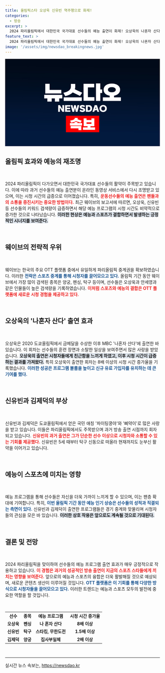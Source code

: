 ```yaml
---
title: 올림픽스타 오상욱 신유빈 역주행으로 화제!
categories:
  - 방송
excerpt: >
  2024 파리올림픽에서 대한민국 국가대표 선수들의 예능 출연이 화제! 오상욱의 나혼자 산다는 시청률 8배 상승, 신유빈과 김제덕도 주목받아 OTT 웨이브에서 폭발적 관심을 끌고 있다.
feature_text: >
  2024 파리올림픽에서 대한민국 국가대표 선수들의 예능 출연이 화제! 오상욱의 나혼자 산다는 시청률 8배 상승, 신유빈과 김제덕도 주목받아 OTT 웨이브에서 폭발적 관심을 끌고 있다.
image: '/assets/img/newsdao_breakingnews.jpg'
---
```


<p><img src="/assets/img/newsdao_breakingnews.jpg" alt="implanttips 속보" /></p>

<h2 data-ke-size="size26">올림픽 효과와 예능의 재조명</h2>

<p data-ke-size="size16">&nbsp;</p>

<p data-ke-size="size16">2024 파리올림픽이 다가오면서 대한민국 국가대표 선수들의 활약이 주목받고 있습니다. 이에 따라 과거 선수들의 예능 출연분이 온라인 동영상 서비스에서 다시 조명받고 있으며, 이는 시청 시간의 급증으로 이어졌습니다. 특히, <b><span style="color: #ee2323;">운동선수들의 예능 출연은 팬들과의 소통을 증진시키는 중요한 방법이다.</span></b> 최근 웨이브의 보고서에 따르면, 오상욱, 신유빈 등 선수들의 키워드 검색량이 급증하면서 해당 예능 프로그램의 시청 시간도 비약적으로 증가한 것으로 나타났습니다. <b><span style="background-color: #21538527;">이러한 현상은 예능과 스포츠가 결합하면서 발생하는 긍정적인 시너지를 보여준다.</span></b></p>

<p data-ke-size="size16">&nbsp;</p>

<h2 data-ke-size="size26">웨이브의 전략적 우위</h2>

<p data-ke-size="size16">&nbsp;</p>

<p data-ke-size="size16">웨이브는 한국의 주요 OTT 플랫폼 중에서 유일하게 파리올림픽 중계권을 확보하였습니다. 이러한 <b><span style="color: #1a5490;">전략은 스포츠 중계를 통해 시청자를 끌어모으고 있다.</span></b> 올림픽 기간 동안 웨이브에서 가장 많이 검색된 종목은 양궁, 펜싱, 탁구 등이며, 선수들은 오상욱과 안세영과 같은 인물들이 높은 검색량을 기록하였습니다. <b><span style="color: #ee2323;">이처럼 스포츠와 예능의 결합은 OTT 플랫폼에 새로운 시청 경험을 제공하고 있다.</span></b> </p>

<p data-ke-size="size16">&nbsp;</p>

<h2 data-ke-size="size26">오상욱의 '나혼자 산다' 출연 효과</h2>

<p data-ke-size="size16">&nbsp;</p>

<p data-ke-size="size16">오상욱은 2020 도쿄올림픽에서 금메달을 수상한 이후 MBC '나혼자 산다'에 출연한 바 있습니다. 이 회차는 선수들의 훈련 장면과 소탈한 일상을 보여주면서 많은 사랑을 받았습니다. <b><span style="background-color: #21538527;">오상욱의 출연은 시청자들에게 친근함을 느끼게 하였고, 이후 시청 시간이 급증하는 결과를 가져왔다.</span></b> 특히 오상욱이 출연한 회차는 8배 이상의 시청 시간 증가율을 기록했습니다. <b><span style="color: #1a5490;">이러한 성공은 프로그램 볼륨을 높이고 신규 유료 가입자를 유치하는 데 큰 기여를 했다.</span></b> </p>

<p data-ke-size="size16">&nbsp;</p>

<h2 data-ke-size="size26">신유빈과 김제덕의 부상</h2>

<p data-ke-size="size16">&nbsp;</p>

<p data-ke-size="size16">신유빈과 김제덕은 도쿄올림픽에서 얻은 국민 애칭 '파이팅쿵야'와 '삐약이'로 많은 사랑을 받고 있습니다. 이들은 파리올림픽에서도 주목받으며 과거 방송 출연 시점까지 회자되고 있습니다. <b><span style="color: #ee2323;">신유빈의 과거 출연은 그가 단순한 선수 이상으로 시청자와 소통할 수 있는 기회를 제공했다.</span></b> 신유빈은 5세 때부터 탁구 신동으로 떠올라 현재까지도 눈부신 활약을 이어가고 있습니다. </p>

<p data-ke-size="size16">&nbsp;</p>

<h2 data-ke-size="size26">예능이 스포츠에 미치는 영향</h2>

<p data-ke-size="size16">&nbsp;</p>

<p data-ke-size="size16">예능 프로그램을 통해 선수들은 자신을 더욱 가까이 느끼게 할 수 있으며, 이는 팬층 확대에 기여합니다. 특히, <b><span style="color: #1a5490;">이번 올림픽 기간 동안 예능 인기 상승은 선수들의 성적과 직결되는 측면이 있다.</span></b> 신유빈과 김제덕이 출연한 프로그램들은 경기 중계와 맞물리며 시청자들의 관심을 모은 바 있습니다. <b><span style="background-color: #21538527;">이러한 상호 작용은 앞으로도 계속될 것으로 기대된다.</span></b></p>

<p data-ke-size="size16">&nbsp;</p>

<h2 data-ke-size="size26">결론 및 전망</h2>

<p data-ke-size="size16">&nbsp;</p>

<p data-ke-size="size16">2024 파리올림픽을 맞이하여 선수들의 예능 프로그램 출연 효과가 매우 긍정적으로 작용하고 있습니다. <b><span style="color: #ee2323;">이 경험은 과거의 성공적인 방송 출연이 지금의 스포츠 스타들에게 끼치는 영향을 보여준다.</span></b> 앞으로의 예능과 스포츠의 융합은 더욱 활발해질 것으로 예상되며, 새로운 콘텐츠 생산이 이루어질 것입니다. <b><span style="color: #1a5490;">OTT 플랫폼은 이 기회를 통해 다양한 방식으로 시청자들을 끌어모으고 있다.</span></b> 이러한 트렌드는 예능과 스포츠 모두의 발전에 중요한 역할을 할 것입니다. </p>

<p data-ke-size="size16">&nbsp;</p>

<table>
<tr>
<td style="text-align: center; height: 17px;"><b>선수</b></td>
<td style="text-align: center; height: 17px;"><b>종목</b></td>
<td style="text-align: center; height: 17px;"><b>예능 프로그램</b></td>
<td style="text-align: center; height: 17px;"><b>시청 시간 증가율</b></td>
</tr>
<tr>
<td style="text-align: center; height: 17px;"><b>오상욱</b></td>
<td style="text-align: center; height: 17px;"><b>펜싱</b></td>
<td style="text-align: center; height: 17px;"><b>나 혼자 산다</b></td>
<td style="text-align: center; height: 17px;"><b>8배 이상</b></td>
</tr>
<tr>
<td style="text-align: center; height: 17px;"><b>신유빈</b></td>
<td style="text-align: center; height: 17px;"><b>탁구</b></td>
<td style="text-align: center; height: 17px;"><b>스타킹, 무한도전</b></td>
<td style="text-align: center; height: 17px;"><b>1.5배 이상</b></td>
</tr>
<tr>
<td style="text-align: center; height: 17px;"><b>김제덕</b></td>
<td style="text-align: center; height: 17px;"><b>양궁</b></td>
<td style="text-align: center; height: 17px;"><b>집사부일체</b></td>
<td style="text-align: center; height: 17px;"><b>2배 이상</b></td>
</tr>
</table>

<p data-ke-size="size16">&nbsp;</p>

<hr />
실시간 뉴스 속보는, <a href="https://newsdao.kr" rel="dofollow">https://newsdao.kr</a>



